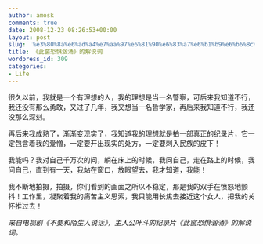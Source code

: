 ```yaml
---
author: amosk
comments: true
date: 2008-12-23 08:26:53+00:00
layout: post
slug: '%e3%80%8a%e6%ad%a4%e7%aa%97%e6%81%90%e6%83%a7%e6%b1%b9%e6%b6%8c%e3%80%8b%e7%9a%84%e8%a7%a3%e8%af%b4%e8%af%8d'
title: 《此窗恐惧汹涌》的解说词
wordpress_id: 309
categories:
- Life
---
```


很久以前，我就是一个有理想的人，我的理想是当一名警察，可后来我知道不行，我还没有那么勇敢，又过了几年，我又想当一名哲学家，再后来我知道不行，我还没那么深刻。

再后来我成熟了，渐渐变现实了，我知道我的理想就是拍一部真正的纪录片，它一定包含着我的爱憎，一定要开出现实的处方，一定要刺入民族的皮下！

我能吗？我对自己千万次的问，躺在床上的时候，我问自己，走在路上的时候，我问自己，直到有一天，我站在窗口，放眼望去，我才知道，我能！

我不断地拍摄，拍摄，你们看到的画面之所以不稳定，那是我的双手在愤怒地颤抖！工作里，凝聚着我的痛苦主义思索，我只能用长焦去接近这个女人，把我的关怀推过去！

_来自电视剧《不要和陌生人说话》，主人公叶斗的纪录片《此窗恐惧汹涌》的解说词。_
